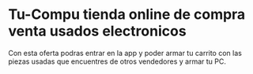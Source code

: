 # Tu-Compu tienda online de compra venta usados electronicos


Con esta oferta podras entrar en la app y poder armar tu carrito con las piezas usadas que encuentres de otros vendedores y armar tu PC.
